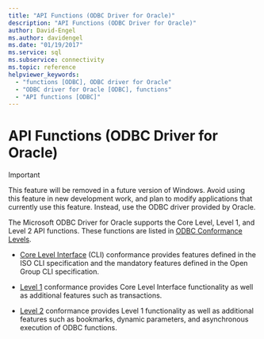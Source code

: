 ```yaml
---
title: "API Functions (ODBC Driver for Oracle)"
description: "API Functions (ODBC Driver for Oracle)"
author: David-Engel
ms.author: davidengel
ms.date: "01/19/2017"
ms.service: sql
ms.subservice: connectivity
ms.topic: reference
helpviewer_keywords:
  - "functions [ODBC], ODBC driver for Oracle"
  - "ODBC driver for Oracle [ODBC], functions"
  - "API functions [ODBC]"
---
```

# API Functions (ODBC Driver for Oracle)
> [!IMPORTANT]  
>  This feature will be removed in a future version of Windows. Avoid using this feature in new development work, and plan to modify applications that currently use this feature. Instead, use the ODBC driver provided by Oracle.  
  
 The Microsoft ODBC Driver for Oracle supports the Core Level, Level 1, and Level 2 API functions. These functions are listed in [ODBC Conformance Levels](../../odbc/microsoft/odbc-driver-for-oracle-conformance-levels.md).  
  
-   [Core Level Interface](../../odbc/microsoft/core-level-api-functions-odbc-driver-for-oracle.md) (CLI) conformance provides features defined in the ISO CLI specification and the mandatory features defined in the Open Group CLI specification.  
  
-   [Level 1](../../odbc/microsoft/level-1-api-functions-odbc-driver-for-oracle.md) conformance provides Core Level Interface functionality as well as additional features such as transactions.  
  
-   [Level 2](../../odbc/microsoft/level-2-api-functions-odbc-driver-for-oracle.md) conformance provides Level 1 functionality as well as additional features such as bookmarks, dynamic parameters, and asynchronous execution of ODBC functions.
